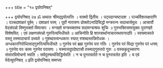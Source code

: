 +++
title = "१० द्वयोपनिषत्"

+++
द्वयोपनिषत् 
२७ 
ॐ अथातः श्रीमद्द्वयोत्पत्तिः । वाक्यो द्वितीयः । पट्पदान्यष्टादश । पञ्चविंशत्यक्षराणि । पञ्चदशाक्षरं पूर्वम् । दशाक्षरं परम् । पूर्वो नारायणः प्रोक्तोऽनादिसिद्धो मन्त्ररत्नः सदाचार्यमूलः । 
आचार्यो वेदसंपन्नो विष्णुभक्तो विमत्सरः । मन्त्रज्ञो मन्त्रभक्तश्च सदामन्त्राश्रयः शुचिः ॥ गुरुभक्तिसमायुक्तः पुराणज्ञो विशेषवित् । एवं लक्षणसंपन्नो गुरुरित्यभिधीयते ॥ आचिनोति हि शास्त्रार्थानाचारस्थापनादपि । स्वयमाचरते यस्तु तस्मादाचार्य उच्यते ॥ गुशब्दस्त्वन्धकारः स्यात् रुशब्दस्तन्निरोधकः । अन्धकारनिरोधित्वाद्गुरुरित्यभिधीयते ॥ गुरुरेव परं ब्रह्म गुरुरेव परा गतिः । गुरुरेव परं विद्या गुरुरेव परं धनम् ॥ 
गुरुरेव परः कामः गुरुरेव परायणः । यस्मात्तदुपदेष्टासौ तस्माद्गुरुतरो गुरुः ॥ 
यस्सकृदुच्चारणः संसारविमोचनो भवति । सर्वपुरुषार्थसिद्धिर्भवति । न च पुनरावर्तते न च पुनरावर्तत इति । य एवं वेदेत्युपनिषत् ॥ 
इति द्वयोपनिषत् समाप्ता 

